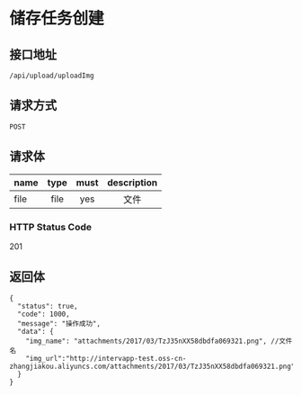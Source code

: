 # 储存任务创建

## 接口地址

```
/api/upload/uploadImg
```

## 请求方式

```
POST
```

## 请求体

| name     | type     | must     | description |
|----------|:--------:|:--------:|:--------:|
| file     | file   | yes      | 文件 |


### HTTP Status Code

201

## 返回体

```json5
{
  "status": true,
  "code": 1000,
  "message": "操作成功",
  "data": {
    "img_name": "attachments/2017/03/TzJ35nXX58dbdfa069321.png", //文件名
    "img_url":"http://intervapp-test.oss-cn-zhangjiakou.aliyuncs.com/attachments/2017/03/TzJ35nXX58dbdfa069321.png"
  }
}
``` 


